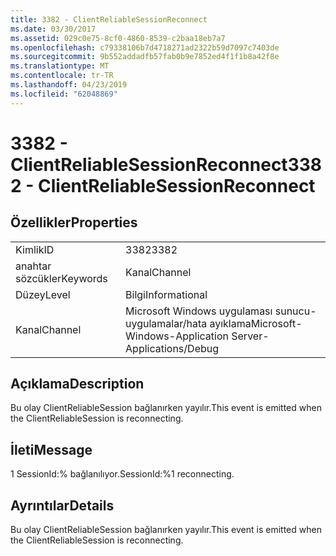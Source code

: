 ```yaml
---
title: 3382 - ClientReliableSessionReconnect
ms.date: 03/30/2017
ms.assetid: 029c0e75-8cf0-4860-8539-c2baa18eb7a7
ms.openlocfilehash: c79338106b7d4718271ad2322b59d7097c7403de
ms.sourcegitcommit: 9b552addadfb57fab0b9e7852ed4f1f1b8a42f8e
ms.translationtype: MT
ms.contentlocale: tr-TR
ms.lasthandoff: 04/23/2019
ms.locfileid: "62048869"
---
```

# <a name="3382---clientreliablesessionreconnect"></a><span data-ttu-id="1066c-102">3382 - ClientReliableSessionReconnect</span><span class="sxs-lookup"><span data-stu-id="1066c-102">3382 - ClientReliableSessionReconnect</span></span>
## <a name="properties"></a><span data-ttu-id="1066c-103">Özellikler</span><span class="sxs-lookup"><span data-stu-id="1066c-103">Properties</span></span>  
  
|||  
|-|-|  
|<span data-ttu-id="1066c-104">Kimlik</span><span class="sxs-lookup"><span data-stu-id="1066c-104">ID</span></span>|<span data-ttu-id="1066c-105">3382</span><span class="sxs-lookup"><span data-stu-id="1066c-105">3382</span></span>|  
|<span data-ttu-id="1066c-106">anahtar sözcükler</span><span class="sxs-lookup"><span data-stu-id="1066c-106">Keywords</span></span>|<span data-ttu-id="1066c-107">Kanal</span><span class="sxs-lookup"><span data-stu-id="1066c-107">Channel</span></span>|  
|<span data-ttu-id="1066c-108">Düzey</span><span class="sxs-lookup"><span data-stu-id="1066c-108">Level</span></span>|<span data-ttu-id="1066c-109">Bilgi</span><span class="sxs-lookup"><span data-stu-id="1066c-109">Informational</span></span>|  
|<span data-ttu-id="1066c-110">Kanal</span><span class="sxs-lookup"><span data-stu-id="1066c-110">Channel</span></span>|<span data-ttu-id="1066c-111">Microsoft Windows uygulaması sunucu-uygulamalar/hata ayıklama</span><span class="sxs-lookup"><span data-stu-id="1066c-111">Microsoft-Windows-Application Server-Applications/Debug</span></span>|  
  
## <a name="description"></a><span data-ttu-id="1066c-112">Açıklama</span><span class="sxs-lookup"><span data-stu-id="1066c-112">Description</span></span>  
 <span data-ttu-id="1066c-113">Bu olay ClientReliableSession bağlanırken yayılır.</span><span class="sxs-lookup"><span data-stu-id="1066c-113">This event is emitted when the ClientReliableSession is reconnecting.</span></span>  
  
## <a name="message"></a><span data-ttu-id="1066c-114">İleti</span><span class="sxs-lookup"><span data-stu-id="1066c-114">Message</span></span>  
 <span data-ttu-id="1066c-115">1 SessionId:% bağlanılıyor.</span><span class="sxs-lookup"><span data-stu-id="1066c-115">SessionId:%1 reconnecting.</span></span>  
  
## <a name="details"></a><span data-ttu-id="1066c-116">Ayrıntılar</span><span class="sxs-lookup"><span data-stu-id="1066c-116">Details</span></span>  
 <span data-ttu-id="1066c-117">Bu olay ClientReliableSession bağlanırken yayılır.</span><span class="sxs-lookup"><span data-stu-id="1066c-117">This event is emitted when the ClientReliableSession is reconnecting.</span></span>
